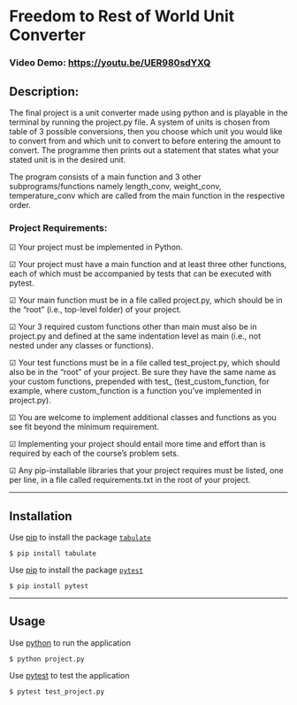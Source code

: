 # Freedom to Rest of World Unit Converter

### Video Demo: https://youtu.be/UER980sdYXQ

## Description:
The final project is a unit converter made using python and is playable in the terminal by running the project.py file. A system of units is chosen from table of 3 possible conversions, then you choose which unit you would like to convert from and which unit to convert to before entering the amount to convert. The programme then prints out a statement that states what your stated unit is in the desired unit.

The program consists of a main function and 3 other subprograms/functions namely length_conv, weight_conv, temperature_conv which are called from the main function in the respective order.


### Project Requirements:
&#9745; Your project must be implemented in Python.

&#9745; Your project must have a main function and at least three other functions, each of which must be accompanied by tests that can be executed with pytest.

&#9745; Your main function must be in a file called project.py, which should be in the “root” (i.e., top-level folder) of your project.

&#9745; Your 3 required custom functions other than main must also be in project.py and defined at the same indentation level as main (i.e., not nested under any classes or functions).

&#9745; Your test functions must be in a file called test_project.py, which should also be in the “root” of your project. Be sure they have the same name as your custom functions, prepended with test_ (test_custom_function, for example, where custom_function is a function you’ve implemented in project.py).

&#9745; You are welcome to implement additional classes and functions as you see fit beyond the minimum requirement.

&#9745; Implementing your project should entail more time and effort than is required by each of the course’s problem sets.

&#9745; Any pip-installable libraries that your project requires must be listed, one per line, in a file called requirements.txt in the root of your project.

---

## Installation
Use [pip](https://pip.pypa.io/en/stable/) to install the package [`tabulate`](https://pypi.org/project/tabulate/)
```
$ pip install tabulate
```
Use [pip](https://pip.pypa.io/en/stable/) to install the package [`pytest`](https://pypi.org/project/pytest/)
```
$ pip install pytest
```

---

## Usage
Use [python](https://www.python.org/) to run the application
```
$ python project.py
```
Use [pytest](https://docs.pytest.org/en/7.2.x/) to test the application
```
$ pytest test_project.py
```


